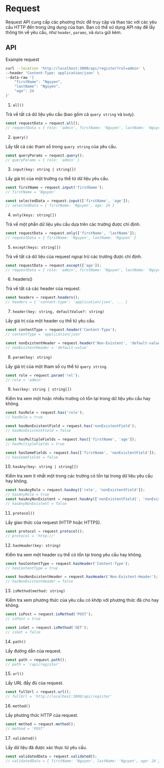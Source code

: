 # Request

Request API cung cấp các phương thức để truy cập và thao tác với các yêu cầu HTTP đến trong ứng dụng của bạn. Bạn có thể sử dụng API này để lấy thông tin về yêu cầu, như `header`, `params`, và `data` gửi kèm.

## API

Example request
```sh
curl --location 'http://localhost:3000/api/register?rol=admin' \
--header 'Content-Type: application/json' \
--data-raw '{
    "firstName": "Nguyen",
    "lastName": "Nguyen",
    "age": 24
}'

```

1. `all()`

Trả về tất cả dữ liệu yêu cầu (bao gồm cả `query string` và `body`).

```typescript
const requestData = request.all();
// requestData = { role: 'admin', firstName: 'Nguyen', lastName: 'Nguyen', age: 24 }
```

2. `query()`

Lấy tất cả các tham số trong `query string` của yêu cầu.

```typescript
const queryParams = request.query();
// queryParams = { role: 'admin' }
```

3. `input(key: string | string[])`

Lấy giá trị của một trường cụ thể từ dữ liệu yêu cầu.

```typescript
const firstName = request.input('firstName');
// firstName = 'Nguyen'

const selectedData = request.input(['firstName', 'age']);
// selectedData = { firstName: 'Nguyen', age: 24 }

```

4. `only(keys: string[])`

Trả về một phần dữ liệu yêu cầu dựa trên các trường được chỉ định.

```typescript
const requestData = request.only(['firstName', 'lastName']);
// requestData = { firstName: 'Nguyen', lastName: 'Nguyen' }

```

5. `except(keys: string[])`

Trả về tất cả dữ liệu của request ngoại trừ các trường được chỉ định.

```typescript
const requestData = request.except(['age']);
// requestData = { role: 'admin', firstName: 'Nguyen', lastName: 'Nguyen' }
```

6. headers()

Trả về tất cả các header của request.

```typescript
const headers = request.headers();
// headers = { 'content-type': 'application/json', ... }
```

7. `header(key: string, defaultValue?: string)`

Lấy giá trị của một header cụ thể từ yêu cầu.

```typescript
const contentType = request.header('Content-Type');
// contentType = 'application/json'

const nonExistentHeader = request.header('Non-Existent', 'default-value');
// nonExistentHeader = 'default-value'
```

8. `param(key: string)`

Lấy giá trị của một tham số cụ thể từ `query string`.

```typescript
const role = request.param('rol');
// role = 'admin' 
```

9. `has(key: string | string[])`

Kiểm tra xem một hoặc nhiều trường có tồn tại trong dữ liệu yêu cầu hay không.

```typescript
const hasRole = request.has('role');
// hasRole = true

const hasNonExistentField = request.has('nonExistentField');
// hasNonExistentField = false

const hasMultipleFields = request.has(['firstName', 'age']);
// hasMultipleFields = true

const hasSomeFields = request.has(['firstName', 'nonExistentField']);
// hasSomeFields = false

```

10. `hasAny(key: string | string[])`

Kiểm tra xem ít nhất một trong các trường có tồn tại trong dữ liệu yêu cầu hay không.

```typescript
const hasAnyRole = request.hasAny(['role', 'nonExistentField']);
// hasAnyRole = true
const hasAnyNonExistent = request.hasAny(['nonExistentField1', 'nonExistentField2']);
// hasAnyNonExistent = false
```
11. `protocol()`

Lấy giao thức của request (HTTP hoặc HTTPS).

```typescript
const protocol = request.protocol();
// protocol = 'http://'
```   

12. `hasHeader(key: string)`

Kiểm tra xem một header cụ thể có tồn tại trong yêu cầu hay không.

```typescript
const hasContentType = request.hasHeader('Content-Type');
// hasContentType = true

const hasNonExistentHeader = request.hasHeader('Non-Existent-Header');
// hasNonExistentHeader = false
```

13. `isMethod(method: string)`

Kiểm tra xem phương thức của yêu cầu có khớp với phương thức đã cho hay không.

```typescript
const isPost = request.isMethod('POST');
// isPost = true

const isGet = request.isMethod('GET');
// isGet = false
```

14. `path()`

Lấy đường dẫn của request.

```typescript
const path = request.path();
// path = '/api/register'
```

15. `url()`

Lấy URL đầy đủ của request.

```typescript
const fullUrl = request.url();
// fullUrl = 'http://localhost:3000/api/register'
```

16. `method()`

Lấy phương thức HTTP của request.

```typescript
const method = request.method();
// method = 'POST'
```

17. `validated()`

Lấy dữ liệu đã được xác thực từ yêu cầu.

```typescript
const validatedData = request.validated();
// validatedData = { firstName: 'Nguyen', lastName: 'Nguyen', age: 24 }